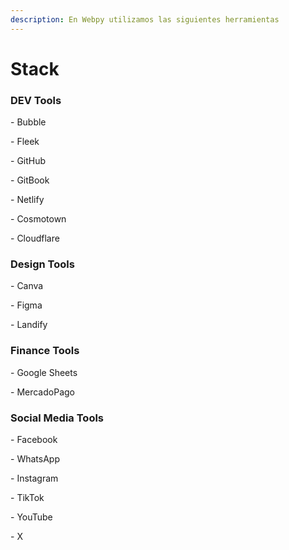 ```yaml
---
description: En Webpy utilizamos las siguientes herramientas
---
```


# Stack

### DEV Tools

\- Bubble

\- Fleek

\- GitHub

\- GitBook

\- Netlify

\- Cosmotown

\- Cloudflare

### Design Tools

\- Canva

&#x20;\- Figma

\- Landify

### Finance Tools

\- Google Sheets

\- MercadoPago

### Social Media Tools

\- Facebook

\- WhatsApp

\- Instagram

\- TikTok

\- YouTube

\- X
